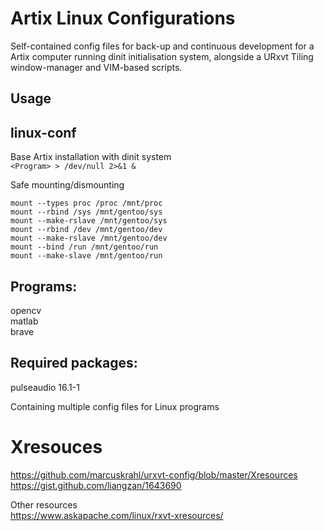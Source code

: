 # Artix Linux Configurations
Self-contained config files for back-up and continuous development for a Artix computer running dinit initialisation system, alongside a URxvt Tiling window-manager and VIM-based scripts. 

## Usage
## linux-conf  
Base Artix installation with dinit system  
`<Program> > /dev/null 2>&1 &`

Safe mounting/dismounting
```
mount --types proc /proc /mnt/proc  
mount --rbind /sys /mnt/gentoo/sys  
mount --make-rslave /mnt/gentoo/sys  
mount --rbind /dev /mnt/gentoo/dev  
mount --make-rslave /mnt/gentoo/dev  
mount --bind /run /mnt/gentoo/run  
mount --make-slave /mnt/gentoo/run  
```

## Programs:
opencv  
matlab  
brave  

## Required packages:  
pulseaudio 16.1-1  

Containing multiple config files for Linux programs

# Xresouces
https://github.com/marcuskrahl/urxvt-config/blob/master/Xresources  
https://gist.github.com/liangzan/1643690  

Other resources  
https://www.askapache.com/linux/rxvt-xresources/  
